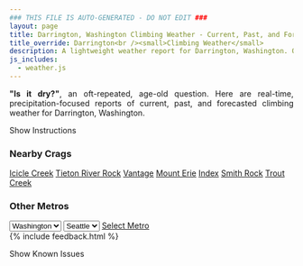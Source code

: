 ```yaml
---
### THIS FILE IS AUTO-GENERATED - DO NOT EDIT ###
layout: page
title: Darrington, Washington Climbing Weather - Current, Past, and Forecasted Report
title_override: Darrington<br /><small>Climbing Weather</small>
description: A lightweight weather report for Darrington, Washington. Optimized for slow internet connections.
js_includes:
  - weather.js
---
```


<section class="measure center lh-copy f5-ns f6 ph2 mv4" style="text-align: justify;">
<strong>"Is it dry?"</strong>, an oft-repeated, age-old question. Here are real-time,
precipitation-focused reports of current, past, and forecasted climbing weather for Darrington, Washington.
</section>

<p id="settings-toggle" class="mw5 b center tc hover-light-red black-70 pointer">Show Instructions</p>
<section id="settings" class="overflow-hidden" style="display:none;">
    <div class="mv2 ph2 center">
        <div class="fn f6 tc pv2">
            <p class="measure lh-copy center"><strong>Show/hide hourly forecasts</strong> by clicking the desired day.</p>
            <hr class="mw5 p0 mv2 o-60 b0 bt b--light-red light-red bg-light-red">
            <p class="measure lh-copy center"><strong>Current and Past conditions</strong> are measured by the nearest weather station. <strong>Forecast conditions</strong> are calculated and polled separately.</p>
            <hr class="mw5 p0 mv2 o-60 b0 bt b--light-red light-red bg-light-red">
            <p class="measure lh-copy center"><strong>Having issues?</strong> Try <a id="clear-cache" class="no-underline relative fancy-link light-red hover-light-red" href="#">clearing the local cache</a>.</p>
            <hr class="mw5 p0 mv2 o-60 b0 bt b--light-red light-red bg-light-red">
            <p class="measure lh-copy center">Weather data sourced from <a class="no-underline fancy-link relative light-red" target="_blank" href="https://www.weather.gov/documentation/services-web-api">weather.gov</a>.</p>
        </div>
    </div>
</section>
<section id="weather" data-crag="darrington-washington" class="mv4-ns mv3 ph2 center"></section>
<section id="nearby" class="tc lh-copy">
  <h3>Nearby Crags</h3>
<a class="nowrap no-underline fancy-link relative light-red mh3" href="/crags/icicle-creek-washington-weather.html">Icicle Creek</a>
<a class="nowrap no-underline fancy-link relative light-red mh3" href="/crags/tieton-river-rock-washington-weather.html">Tieton River Rock</a>
<a class="nowrap no-underline fancy-link relative light-red mh3" href="/crags/vantage-washington-weather.html">Vantage</a>
<a class="nowrap no-underline fancy-link relative light-red mh3" href="/crags/mount-erie-washington-weather.html">Mount Erie</a>
<a class="nowrap no-underline fancy-link relative light-red mh3" href="/crags/index-washington-weather.html">Index</a>
<a class="nowrap no-underline fancy-link relative light-red mh3" href="/crags/smith-rock-oregon-weather.html">Smith Rock</a>
<a class="nowrap no-underline fancy-link relative light-red mh3" href="/crags/trout-creek-oregon-weather.html">Trout Creek</a>
</section>
<section id="nearby" class="tc lh-copy">
  <h3>Other Metros</h3>
  <select class="ma1 bg-near-white pa2" id="stateSel">
    <option value="Texas">Texas</option>
    <option value="Washington" selected>Washington</option>
    <option value="Colorado">Colorado</option>
    <option value="Tennessee">Tennessee</option>
    <option value="Utah">Utah</option>
    <option value="California">California</option>
  </select>
  <select class="ma1 bg-near-white pa2" id="citySel">
    <option value="Seattle" selected>Seattle</option>
  </select>
  <a id="selectMetro" class="f6 link dim ph3 pv2 ma1 dib white bg-light-red" href="/crags/seattle-washington-weather.html">Select Metro</a>
  <script>
    var states = [];
    states["Texas"] = "Austin"
    states["Washington"] = "Seattle"
    states["Colorado"] = "Denver"
    states["Tennessee"] = "Nashville"
    states["Utah"] = "Salt Lake City"
    states["California"] = "San Francisco|Los Angeles"
  </script>
</section>
{% include feedback.html %}
<p id="issues-toggle" class="mw5 b center tc hover-light-red black-70 pointer">Show Known Issues</p>
<section id="issues" class="overflow-hidden tc f6">
</section>

<script>
  var weekly_SEW_151_89 = {"updated":"2021-01-19T03:20:06+00:00","units":"us","forecastGenerator":"BaselineForecastGenerator","generatedAt":"2021-01-19T09:25:45+00:00","updateTime":"2021-01-19T03:20:06+00:00","validTimes":"2021-01-18T21:00:00+00:00/P7DT4H","elevation":{"value":1150.9248,"unitCode":"unit:m"},"periods":[{"number":1,"name":"Overnight","startTime":"2021-01-19T01:00:00-08:00","endTime":"2021-01-19T06:00:00-08:00","isDaytime":false,"temperature":28,"temperatureUnit":"F","temperatureTrend":"rising","windSpeed":"3 to 7 mph","windDirection":"SSW","icon":"https://api.weather.gov/icons/land/night/sct?size=medium","shortForecast":"Partly Cloudy","detailedForecast":"Partly cloudy. Low around 28, with temperatures rising to around 31 overnight. Wind chill values as low as 23. South southwest wind 3 to 7 mph."},{"number":2,"name":"Tuesday","startTime":"2021-01-19T06:00:00-08:00","endTime":"2021-01-19T18:00:00-08:00","isDaytime":true,"temperature":39,"temperatureUnit":"F","temperatureTrend":"falling","windSpeed":"7 to 14 mph","windDirection":"SSW","icon":"https://api.weather.gov/icons/land/day/sct?size=medium","shortForecast":"Mostly Sunny","detailedForecast":"Mostly sunny. High near 39, with temperatures falling to around 35 in the afternoon. Wind chill values as low as 24. South southwest wind 7 to 14 mph."},{"number":3,"name":"Tuesday Night","startTime":"2021-01-19T18:00:00-08:00","endTime":"2021-01-20T06:00:00-08:00","isDaytime":false,"temperature":30,"temperatureUnit":"F","temperatureTrend":"rising","windSpeed":"5 to 14 mph","windDirection":"SW","icon":"https://api.weather.gov/icons/land/night/bkn?size=medium","shortForecast":"Mostly Cloudy","detailedForecast":"Mostly cloudy. Low around 30, with temperatures rising to around 32 overnight. Southwest wind 5 to 14 mph."},{"number":4,"name":"Wednesday","startTime":"2021-01-20T06:00:00-08:00","endTime":"2021-01-20T18:00:00-08:00","isDaytime":true,"temperature":36,"temperatureUnit":"F","temperatureTrend":null,"windSpeed":"1 to 5 mph","windDirection":"SW","icon":"https://api.weather.gov/icons/land/day/bkn?size=medium","shortForecast":"Mostly Cloudy","detailedForecast":"Mostly cloudy, with a high near 36. Wind chill values as low as 25. Southwest wind 1 to 5 mph."},{"number":5,"name":"Wednesday Night","startTime":"2021-01-20T18:00:00-08:00","endTime":"2021-01-21T06:00:00-08:00","isDaytime":false,"temperature":28,"temperatureUnit":"F","temperatureTrend":null,"windSpeed":"1 to 7 mph","windDirection":"S","icon":"https://api.weather.gov/icons/land/night/bkn/snow,20?size=medium","shortForecast":"Mostly Cloudy then Slight Chance Light Snow","detailedForecast":"A slight chance of snow after 4am. Mostly cloudy, with a low around 28. South wind 1 to 7 mph. Chance of precipitation is 20%. New snow accumulation of less than half an inch possible."},{"number":6,"name":"Thursday","startTime":"2021-01-21T06:00:00-08:00","endTime":"2021-01-21T18:00:00-08:00","isDaytime":true,"temperature":33,"temperatureUnit":"F","temperatureTrend":null,"windSpeed":"7 mph","windDirection":"SSW","icon":"https://api.weather.gov/icons/land/day/snow,20?size=medium","shortForecast":"Slight Chance Light Snow","detailedForecast":"A slight chance of snow before 4pm. Partly sunny, with a high near 33. Chance of precipitation is 20%. New snow accumulation of less than one inch possible."},{"number":7,"name":"Thursday Night","startTime":"2021-01-21T18:00:00-08:00","endTime":"2021-01-22T06:00:00-08:00","isDaytime":false,"temperature":23,"temperatureUnit":"F","temperatureTrend":null,"windSpeed":"8 mph","windDirection":"NNE","icon":"https://api.weather.gov/icons/land/night/bkn?size=medium","shortForecast":"Mostly Cloudy","detailedForecast":"Mostly cloudy, with a low around 23."},{"number":8,"name":"Friday","startTime":"2021-01-22T06:00:00-08:00","endTime":"2021-01-22T18:00:00-08:00","isDaytime":true,"temperature":32,"temperatureUnit":"F","temperatureTrend":null,"windSpeed":"8 mph","windDirection":"N","icon":"https://api.weather.gov/icons/land/day/sct?size=medium","shortForecast":"Mostly Sunny","detailedForecast":"Mostly sunny, with a high near 32."},{"number":9,"name":"Friday Night","startTime":"2021-01-22T18:00:00-08:00","endTime":"2021-01-23T06:00:00-08:00","isDaytime":false,"temperature":19,"temperatureUnit":"F","temperatureTrend":null,"windSpeed":"8 mph","windDirection":"NNE","icon":"https://api.weather.gov/icons/land/night/few?size=medium","shortForecast":"Mostly Clear","detailedForecast":"Mostly clear, with a low around 19."},{"number":10,"name":"Saturday","startTime":"2021-01-23T06:00:00-08:00","endTime":"2021-01-23T18:00:00-08:00","isDaytime":true,"temperature":30,"temperatureUnit":"F","temperatureTrend":null,"windSpeed":"8 mph","windDirection":"NNE","icon":"https://api.weather.gov/icons/land/day/few?size=medium","shortForecast":"Sunny","detailedForecast":"Sunny, with a high near 30. New snow accumulation of less than half an inch possible."},{"number":11,"name":"Saturday Night","startTime":"2021-01-23T18:00:00-08:00","endTime":"2021-01-24T06:00:00-08:00","isDaytime":false,"temperature":22,"temperatureUnit":"F","temperatureTrend":null,"windSpeed":"8 mph","windDirection":"E","icon":"https://api.weather.gov/icons/land/night/snow?size=medium","shortForecast":"Chance Light Snow","detailedForecast":"A chance of snow after 10pm. Partly cloudy, with a low around 22. New snow accumulation of 1 to 3 inches possible."},{"number":12,"name":"Sunday","startTime":"2021-01-24T06:00:00-08:00","endTime":"2021-01-24T18:00:00-08:00","isDaytime":true,"temperature":29,"temperatureUnit":"F","temperatureTrend":null,"windSpeed":"9 mph","windDirection":"SE","icon":"https://api.weather.gov/icons/land/day/snow?size=medium","shortForecast":"Chance Snow","detailedForecast":"A chance of snow. Mostly cloudy, with a high near 29. New snow accumulation of 3 to 7 inches possible."},{"number":13,"name":"Sunday Night","startTime":"2021-01-24T18:00:00-08:00","endTime":"2021-01-25T06:00:00-08:00","isDaytime":false,"temperature":24,"temperatureUnit":"F","temperatureTrend":null,"windSpeed":"10 mph","windDirection":"SE","icon":"https://api.weather.gov/icons/land/night/snow?size=medium","shortForecast":"Chance Snow","detailedForecast":"A chance of snow. Mostly cloudy, with a low around 24. New snow accumulation of 4 to 8 inches possible."},{"number":14,"name":"Monday","startTime":"2021-01-25T06:00:00-08:00","endTime":"2021-01-25T18:00:00-08:00","isDaytime":true,"temperature":30,"temperatureUnit":"F","temperatureTrend":null,"windSpeed":"6 to 10 mph","windDirection":"SSE","icon":"https://api.weather.gov/icons/land/day/snow?size=medium","shortForecast":"Chance Snow","detailedForecast":"A chance of snow before 5pm. Mostly cloudy, with a high near 30. New snow accumulation of 2 to 4 inches possible."}]}
  var hourly_SEW_151_89 = {"@context":["https://geojson.org/geojson-ld/geojson-context.jsonld",{"@version":"1.1","wx":"https://api.weather.gov/ontology#","geo":"http://www.opengis.net/ont/geosparql#","unit":"http://codes.wmo.int/common/unit/","@vocab":"https://api.weather.gov/ontology#"}],"type":"Feature","geometry":{"type":"Polygon","coordinates":[[[-121.6487288,48.1784602],[-121.6426225,48.158006500000006],[-121.6119448,48.16207810000001],[-121.6180444,48.18253210000001],[-121.6487288,48.1784602]]]},"properties":{"updated":"2021-01-19T03:20:06+00:00","units":"us","forecastGenerator":"HourlyForecastGenerator","generatedAt":"2021-01-19T09:25:46+00:00","updateTime":"2021-01-19T03:20:06+00:00","validTimes":"2021-01-18T21:00:00+00:00/P7DT4H","elevation":{"value":1150.9248,"unitCode":"unit:m"},"periods":[{"number":1,"name":"","startTime":"2021-01-19T01:00:00-08:00","endTime":"2021-01-19T02:00:00-08:00","isDaytime":false,"temperature":30,"temperatureUnit":"F","temperatureTrend":null,"windSpeed":"3 mph","windDirection":"SSW","icon":"https://api.weather.gov/icons/land/night/few?size=small","shortForecast":"Mostly Clear","detailedForecast":""},{"number":2,"name":"","startTime":"2021-01-19T02:00:00-08:00","endTime":"2021-01-19T03:00:00-08:00","isDaytime":false,"temperature":30,"temperatureUnit":"F","temperatureTrend":null,"windSpeed":"6 mph","windDirection":"SSW","icon":"https://api.weather.gov/icons/land/night/sct?size=small","shortForecast":"Partly Cloudy","detailedForecast":""},{"number":3,"name":"","startTime":"2021-01-19T03:00:00-08:00","endTime":"2021-01-19T04:00:00-08:00","isDaytime":false,"temperature":30,"temperatureUnit":"F","temperatureTrend":null,"windSpeed":"6 mph","windDirection":"SSW","icon":"https://api.weather.gov/icons/land/night/sct?size=small","shortForecast":"Partly Cloudy","detailedForecast":""},{"number":4,"name":"","startTime":"2021-01-19T04:00:00-08:00","endTime":"2021-01-19T05:00:00-08:00","isDaytime":false,"temperature":30,"temperatureUnit":"F","temperatureTrend":null,"windSpeed":"7 mph","windDirection":"SSW","icon":"https://api.weather.gov/icons/land/night/sct?size=small","shortForecast":"Partly Cloudy","detailedForecast":""},{"number":5,"name":"","startTime":"2021-01-19T05:00:00-08:00","endTime":"2021-01-19T06:00:00-08:00","isDaytime":false,"temperature":31,"temperatureUnit":"F","temperatureTrend":null,"windSpeed":"7 mph","windDirection":"S","icon":"https://api.weather.gov/icons/land/night/sct?size=small","shortForecast":"Partly Cloudy","detailedForecast":""},{"number":6,"name":"","startTime":"2021-01-19T06:00:00-08:00","endTime":"2021-01-19T07:00:00-08:00","isDaytime":true,"temperature":30,"temperatureUnit":"F","temperatureTrend":null,"windSpeed":"7 mph","windDirection":"SSW","icon":"https://api.weather.gov/icons/land/day/sct?size=small","shortForecast":"Mostly Sunny","detailedForecast":""},{"number":7,"name":"","startTime":"2021-01-19T07:00:00-08:00","endTime":"2021-01-19T08:00:00-08:00","isDaytime":true,"temperature":30,"temperatureUnit":"F","temperatureTrend":null,"windSpeed":"8 mph","windDirection":"SSW","icon":"https://api.weather.gov/icons/land/day/sct?size=small","shortForecast":"Mostly Sunny","detailedForecast":""},{"number":8,"name":"","startTime":"2021-01-19T08:00:00-08:00","endTime":"2021-01-19T09:00:00-08:00","isDaytime":true,"temperature":31,"temperatureUnit":"F","temperatureTrend":null,"windSpeed":"8 mph","windDirection":"SSW","icon":"https://api.weather.gov/icons/land/day/sct?size=small","shortForecast":"Mostly Sunny","detailedForecast":""},{"number":9,"name":"","startTime":"2021-01-19T09:00:00-08:00","endTime":"2021-01-19T10:00:00-08:00","isDaytime":true,"temperature":32,"temperatureUnit":"F","temperatureTrend":null,"windSpeed":"9 mph","windDirection":"SSW","icon":"https://api.weather.gov/icons/land/day/bkn?size=small","shortForecast":"Partly Sunny","detailedForecast":""},{"number":10,"name":"","startTime":"2021-01-19T10:00:00-08:00","endTime":"2021-01-19T11:00:00-08:00","isDaytime":true,"temperature":34,"temperatureUnit":"F","temperatureTrend":null,"windSpeed":"12 mph","windDirection":"SSW","icon":"https://api.weather.gov/icons/land/day/few?size=small","shortForecast":"Sunny","detailedForecast":""},{"number":11,"name":"","startTime":"2021-01-19T11:00:00-08:00","endTime":"2021-01-19T12:00:00-08:00","isDaytime":true,"temperature":36,"temperatureUnit":"F","temperatureTrend":null,"windSpeed":"12 mph","windDirection":"SSW","icon":"https://api.weather.gov/icons/land/day/sct?size=small","shortForecast":"Mostly Sunny","detailedForecast":""},{"number":12,"name":"","startTime":"2021-01-19T12:00:00-08:00","endTime":"2021-01-19T13:00:00-08:00","isDaytime":true,"temperature":37,"temperatureUnit":"F","temperatureTrend":null,"windSpeed":"12 mph","windDirection":"SSW","icon":"https://api.weather.gov/icons/land/day/sct?size=small","shortForecast":"Mostly Sunny","detailedForecast":""},{"number":13,"name":"","startTime":"2021-01-19T13:00:00-08:00","endTime":"2021-01-19T14:00:00-08:00","isDaytime":true,"temperature":38,"temperatureUnit":"F","temperatureTrend":null,"windSpeed":"13 mph","windDirection":"SW","icon":"https://api.weather.gov/icons/land/day/sct?size=small","shortForecast":"Mostly Sunny","detailedForecast":""},{"number":14,"name":"","startTime":"2021-01-19T14:00:00-08:00","endTime":"2021-01-19T15:00:00-08:00","isDaytime":true,"temperature":38,"temperatureUnit":"F","temperatureTrend":null,"windSpeed":"13 mph","windDirection":"SW","icon":"https://api.weather.gov/icons/land/day/few?size=small","shortForecast":"Sunny","detailedForecast":""},{"number":15,"name":"","startTime":"2021-01-19T15:00:00-08:00","endTime":"2021-01-19T16:00:00-08:00","isDaytime":true,"temperature":38,"temperatureUnit":"F","temperatureTrend":null,"windSpeed":"14 mph","windDirection":"SW","icon":"https://api.weather.gov/icons/land/day/few?size=small","shortForecast":"Sunny","detailedForecast":""},{"number":16,"name":"","startTime":"2021-01-19T16:00:00-08:00","endTime":"2021-01-19T17:00:00-08:00","isDaytime":true,"temperature":36,"temperatureUnit":"F","temperatureTrend":null,"windSpeed":"14 mph","windDirection":"SSW","icon":"https://api.weather.gov/icons/land/day/sct?size=small","shortForecast":"Mostly Sunny","detailedForecast":""},{"number":17,"name":"","startTime":"2021-01-19T17:00:00-08:00","endTime":"2021-01-19T18:00:00-08:00","isDaytime":true,"temperature":35,"temperatureUnit":"F","temperatureTrend":null,"windSpeed":"14 mph","windDirection":"SSW","icon":"https://api.weather.gov/icons/land/day/sct?size=small","shortForecast":"Mostly Sunny","detailedForecast":""},{"number":18,"name":"","startTime":"2021-01-19T18:00:00-08:00","endTime":"2021-01-19T19:00:00-08:00","isDaytime":false,"temperature":34,"temperatureUnit":"F","temperatureTrend":null,"windSpeed":"14 mph","windDirection":"SSW","icon":"https://api.weather.gov/icons/land/night/sct?size=small","shortForecast":"Partly Cloudy","detailedForecast":""},{"number":19,"name":"","startTime":"2021-01-19T19:00:00-08:00","endTime":"2021-01-19T20:00:00-08:00","isDaytime":false,"temperature":33,"temperatureUnit":"F","temperatureTrend":null,"windSpeed":"10 mph","windDirection":"SW","icon":"https://api.weather.gov/icons/land/night/bkn?size=small","shortForecast":"Mostly Cloudy","detailedForecast":""},{"number":20,"name":"","startTime":"2021-01-19T20:00:00-08:00","endTime":"2021-01-19T21:00:00-08:00","isDaytime":false,"temperature":33,"temperatureUnit":"F","temperatureTrend":null,"windSpeed":"10 mph","windDirection":"SW","icon":"https://api.weather.gov/icons/land/night/bkn?size=small","shortForecast":"Mostly Cloudy","detailedForecast":""},{"number":21,"name":"","startTime":"2021-01-19T21:00:00-08:00","endTime":"2021-01-19T22:00:00-08:00","isDaytime":false,"temperature":33,"temperatureUnit":"F","temperatureTrend":null,"windSpeed":"10 mph","windDirection":"SW","icon":"https://api.weather.gov/icons/land/night/bkn?size=small","shortForecast":"Mostly Cloudy","detailedForecast":""},{"number":22,"name":"","startTime":"2021-01-19T22:00:00-08:00","endTime":"2021-01-19T23:00:00-08:00","isDaytime":false,"temperature":33,"temperatureUnit":"F","temperatureTrend":null,"windSpeed":"9 mph","windDirection":"SSW","icon":"https://api.weather.gov/icons/land/night/bkn?size=small","shortForecast":"Mostly Cloudy","detailedForecast":""},{"number":23,"name":"","startTime":"2021-01-19T23:00:00-08:00","endTime":"2021-01-20T00:00:00-08:00","isDaytime":false,"temperature":33,"temperatureUnit":"F","temperatureTrend":null,"windSpeed":"9 mph","windDirection":"SSW","icon":"https://api.weather.gov/icons/land/night/bkn?size=small","shortForecast":"Mostly Cloudy","detailedForecast":""},{"number":24,"name":"","startTime":"2021-01-20T00:00:00-08:00","endTime":"2021-01-20T01:00:00-08:00","isDaytime":false,"temperature":33,"temperatureUnit":"F","temperatureTrend":null,"windSpeed":"9 mph","windDirection":"SSW","icon":"https://api.weather.gov/icons/land/night/bkn?size=small","shortForecast":"Mostly Cloudy","detailedForecast":""},{"number":25,"name":"","startTime":"2021-01-20T01:00:00-08:00","endTime":"2021-01-20T02:00:00-08:00","isDaytime":false,"temperature":33,"temperatureUnit":"F","temperatureTrend":null,"windSpeed":"7 mph","windDirection":"SSW","icon":"https://api.weather.gov/icons/land/night/bkn?size=small","shortForecast":"Mostly Cloudy","detailedForecast":""},{"number":26,"name":"","startTime":"2021-01-20T02:00:00-08:00","endTime":"2021-01-20T03:00:00-08:00","isDaytime":false,"temperature":33,"temperatureUnit":"F","temperatureTrend":null,"windSpeed":"7 mph","windDirection":"SSW","icon":"https://api.weather.gov/icons/land/night/bkn?size=small","shortForecast":"Mostly Cloudy","detailedForecast":""},{"number":27,"name":"","startTime":"2021-01-20T03:00:00-08:00","endTime":"2021-01-20T04:00:00-08:00","isDaytime":false,"temperature":32,"temperatureUnit":"F","temperatureTrend":null,"windSpeed":"7 mph","windDirection":"SSW","icon":"https://api.weather.gov/icons/land/night/bkn?size=small","shortForecast":"Mostly Cloudy","detailedForecast":""},{"number":28,"name":"","startTime":"2021-01-20T04:00:00-08:00","endTime":"2021-01-20T05:00:00-08:00","isDaytime":false,"temperature":32,"temperatureUnit":"F","temperatureTrend":null,"windSpeed":"5 mph","windDirection":"SW","icon":"https://api.weather.gov/icons/land/night/bkn?size=small","shortForecast":"Mostly Cloudy","detailedForecast":""},{"number":29,"name":"","startTime":"2021-01-20T05:00:00-08:00","endTime":"2021-01-20T06:00:00-08:00","isDaytime":false,"temperature":32,"temperatureUnit":"F","temperatureTrend":null,"windSpeed":"5 mph","windDirection":"SW","icon":"https://api.weather.gov/icons/land/night/bkn?size=small","shortForecast":"Mostly Cloudy","detailedForecast":""},{"number":30,"name":"","startTime":"2021-01-20T06:00:00-08:00","endTime":"2021-01-20T07:00:00-08:00","isDaytime":true,"temperature":31,"temperatureUnit":"F","temperatureTrend":null,"windSpeed":"5 mph","windDirection":"SW","icon":"https://api.weather.gov/icons/land/day/bkn?size=small","shortForecast":"Mostly Cloudy","detailedForecast":""},{"number":31,"name":"","startTime":"2021-01-20T07:00:00-08:00","endTime":"2021-01-20T08:00:00-08:00","isDaytime":true,"temperature":31,"temperatureUnit":"F","temperatureTrend":null,"windSpeed":"3 mph","windDirection":"SW","icon":"https://api.weather.gov/icons/land/day/bkn?size=small","shortForecast":"Mostly Cloudy","detailedForecast":""},{"number":32,"name":"","startTime":"2021-01-20T08:00:00-08:00","endTime":"2021-01-20T09:00:00-08:00","isDaytime":true,"temperature":31,"temperatureUnit":"F","temperatureTrend":null,"windSpeed":"3 mph","windDirection":"SW","icon":"https://api.weather.gov/icons/land/day/bkn?size=small","shortForecast":"Mostly Cloudy","detailedForecast":""},{"number":33,"name":"","startTime":"2021-01-20T09:00:00-08:00","endTime":"2021-01-20T10:00:00-08:00","isDaytime":true,"temperature":32,"temperatureUnit":"F","temperatureTrend":null,"windSpeed":"3 mph","windDirection":"SW","icon":"https://api.weather.gov/icons/land/day/bkn?size=small","shortForecast":"Mostly Cloudy","detailedForecast":""},{"number":34,"name":"","startTime":"2021-01-20T10:00:00-08:00","endTime":"2021-01-20T11:00:00-08:00","isDaytime":true,"temperature":33,"temperatureUnit":"F","temperatureTrend":null,"windSpeed":"2 mph","windDirection":"SSW","icon":"https://api.weather.gov/icons/land/day/bkn?size=small","shortForecast":"Partly Sunny","detailedForecast":""},{"number":35,"name":"","startTime":"2021-01-20T11:00:00-08:00","endTime":"2021-01-20T12:00:00-08:00","isDaytime":true,"temperature":34,"temperatureUnit":"F","temperatureTrend":null,"windSpeed":"2 mph","windDirection":"SSW","icon":"https://api.weather.gov/icons/land/day/bkn?size=small","shortForecast":"Partly Sunny","detailedForecast":""},{"number":36,"name":"","startTime":"2021-01-20T12:00:00-08:00","endTime":"2021-01-20T13:00:00-08:00","isDaytime":true,"temperature":35,"temperatureUnit":"F","temperatureTrend":null,"windSpeed":"2 mph","windDirection":"SSW","icon":"https://api.weather.gov/icons/land/day/bkn?size=small","shortForecast":"Partly Sunny","detailedForecast":""},{"number":37,"name":"","startTime":"2021-01-20T13:00:00-08:00","endTime":"2021-01-20T14:00:00-08:00","isDaytime":true,"temperature":35,"temperatureUnit":"F","temperatureTrend":null,"windSpeed":"2 mph","windDirection":"SSW","icon":"https://api.weather.gov/icons/land/day/bkn?size=small","shortForecast":"Mostly Cloudy","detailedForecast":""},{"number":38,"name":"","startTime":"2021-01-20T14:00:00-08:00","endTime":"2021-01-20T15:00:00-08:00","isDaytime":true,"temperature":35,"temperatureUnit":"F","temperatureTrend":null,"windSpeed":"2 mph","windDirection":"SSW","icon":"https://api.weather.gov/icons/land/day/bkn?size=small","shortForecast":"Mostly Cloudy","detailedForecast":""},{"number":39,"name":"","startTime":"2021-01-20T15:00:00-08:00","endTime":"2021-01-20T16:00:00-08:00","isDaytime":true,"temperature":35,"temperatureUnit":"F","temperatureTrend":null,"windSpeed":"2 mph","windDirection":"SSW","icon":"https://api.weather.gov/icons/land/day/bkn?size=small","shortForecast":"Mostly Cloudy","detailedForecast":""},{"number":40,"name":"","startTime":"2021-01-20T16:00:00-08:00","endTime":"2021-01-20T17:00:00-08:00","isDaytime":true,"temperature":34,"temperatureUnit":"F","temperatureTrend":null,"windSpeed":"1 mph","windDirection":"WSW","icon":"https://api.weather.gov/icons/land/day/bkn?size=small","shortForecast":"Partly Sunny","detailedForecast":""},{"number":41,"name":"","startTime":"2021-01-20T17:00:00-08:00","endTime":"2021-01-20T18:00:00-08:00","isDaytime":true,"temperature":33,"temperatureUnit":"F","temperatureTrend":null,"windSpeed":"1 mph","windDirection":"WSW","icon":"https://api.weather.gov/icons/land/day/bkn?size=small","shortForecast":"Partly Sunny","detailedForecast":""},{"number":42,"name":"","startTime":"2021-01-20T18:00:00-08:00","endTime":"2021-01-20T19:00:00-08:00","isDaytime":false,"temperature":33,"temperatureUnit":"F","temperatureTrend":null,"windSpeed":"1 mph","windDirection":"WSW","icon":"https://api.weather.gov/icons/land/night/bkn?size=small","shortForecast":"Mostly Cloudy","detailedForecast":""},{"number":43,"name":"","startTime":"2021-01-20T19:00:00-08:00","endTime":"2021-01-20T20:00:00-08:00","isDaytime":false,"temperature":32,"temperatureUnit":"F","temperatureTrend":null,"windSpeed":"1 mph","windDirection":"E","icon":"https://api.weather.gov/icons/land/night/bkn?size=small","shortForecast":"Mostly Cloudy","detailedForecast":""},{"number":44,"name":"","startTime":"2021-01-20T20:00:00-08:00","endTime":"2021-01-20T21:00:00-08:00","isDaytime":false,"temperature":32,"temperatureUnit":"F","temperatureTrend":null,"windSpeed":"1 mph","windDirection":"E","icon":"https://api.weather.gov/icons/land/night/bkn?size=small","shortForecast":"Mostly Cloudy","detailedForecast":""},{"number":45,"name":"","startTime":"2021-01-20T21:00:00-08:00","endTime":"2021-01-20T22:00:00-08:00","isDaytime":false,"temperature":31,"temperatureUnit":"F","temperatureTrend":null,"windSpeed":"1 mph","windDirection":"E","icon":"https://api.weather.gov/icons/land/night/bkn?size=small","shortForecast":"Mostly Cloudy","detailedForecast":""},{"number":46,"name":"","startTime":"2021-01-20T22:00:00-08:00","endTime":"2021-01-20T23:00:00-08:00","isDaytime":false,"temperature":31,"temperatureUnit":"F","temperatureTrend":null,"windSpeed":"2 mph","windDirection":"S","icon":"https://api.weather.gov/icons/land/night/bkn?size=small","shortForecast":"Mostly Cloudy","detailedForecast":""},{"number":47,"name":"","startTime":"2021-01-20T23:00:00-08:00","endTime":"2021-01-21T00:00:00-08:00","isDaytime":false,"temperature":31,"temperatureUnit":"F","temperatureTrend":null,"windSpeed":"2 mph","windDirection":"S","icon":"https://api.weather.gov/icons/land/night/bkn?size=small","shortForecast":"Mostly Cloudy","detailedForecast":""},{"number":48,"name":"","startTime":"2021-01-21T00:00:00-08:00","endTime":"2021-01-21T01:00:00-08:00","isDaytime":false,"temperature":30,"temperatureUnit":"F","temperatureTrend":null,"windSpeed":"2 mph","windDirection":"S","icon":"https://api.weather.gov/icons/land/night/bkn?size=small","shortForecast":"Mostly Cloudy","detailedForecast":""},{"number":49,"name":"","startTime":"2021-01-21T01:00:00-08:00","endTime":"2021-01-21T02:00:00-08:00","isDaytime":false,"temperature":30,"temperatureUnit":"F","temperatureTrend":null,"windSpeed":"5 mph","windDirection":"S","icon":"https://api.weather.gov/icons/land/night/bkn?size=small","shortForecast":"Mostly Cloudy","detailedForecast":""},{"number":50,"name":"","startTime":"2021-01-21T02:00:00-08:00","endTime":"2021-01-21T03:00:00-08:00","isDaytime":false,"temperature":30,"temperatureUnit":"F","temperatureTrend":null,"windSpeed":"5 mph","windDirection":"S","icon":"https://api.weather.gov/icons/land/night/bkn?size=small","shortForecast":"Mostly Cloudy","detailedForecast":""},{"number":51,"name":"","startTime":"2021-01-21T03:00:00-08:00","endTime":"2021-01-21T04:00:00-08:00","isDaytime":false,"temperature":29,"temperatureUnit":"F","temperatureTrend":null,"windSpeed":"5 mph","windDirection":"S","icon":"https://api.weather.gov/icons/land/night/bkn?size=small","shortForecast":"Mostly Cloudy","detailedForecast":""},{"number":52,"name":"","startTime":"2021-01-21T04:00:00-08:00","endTime":"2021-01-21T05:00:00-08:00","isDaytime":false,"temperature":29,"temperatureUnit":"F","temperatureTrend":null,"windSpeed":"7 mph","windDirection":"SSE","icon":"https://api.weather.gov/icons/land/night/snow?size=small","shortForecast":"Slight Chance Light Snow","detailedForecast":""},{"number":53,"name":"","startTime":"2021-01-21T05:00:00-08:00","endTime":"2021-01-21T06:00:00-08:00","isDaytime":false,"temperature":29,"temperatureUnit":"F","temperatureTrend":null,"windSpeed":"7 mph","windDirection":"SSE","icon":"https://api.weather.gov/icons/land/night/snow?size=small","shortForecast":"Slight Chance Light Snow","detailedForecast":""},{"number":54,"name":"","startTime":"2021-01-21T06:00:00-08:00","endTime":"2021-01-21T07:00:00-08:00","isDaytime":true,"temperature":28,"temperatureUnit":"F","temperatureTrend":null,"windSpeed":"7 mph","windDirection":"SSE","icon":"https://api.weather.gov/icons/land/day/snow?size=small","shortForecast":"Slight Chance Light Snow","detailedForecast":""},{"number":55,"name":"","startTime":"2021-01-21T07:00:00-08:00","endTime":"2021-01-21T08:00:00-08:00","isDaytime":true,"temperature":28,"temperatureUnit":"F","temperatureTrend":null,"windSpeed":"6 mph","windDirection":"SSE","icon":"https://api.weather.gov/icons/land/day/snow?size=small","shortForecast":"Slight Chance Light Snow","detailedForecast":""},{"number":56,"name":"","startTime":"2021-01-21T08:00:00-08:00","endTime":"2021-01-21T09:00:00-08:00","isDaytime":true,"temperature":28,"temperatureUnit":"F","temperatureTrend":null,"windSpeed":"6 mph","windDirection":"SSE","icon":"https://api.weather.gov/icons/land/day/snow?size=small","shortForecast":"Slight Chance Light Snow","detailedForecast":""},{"number":57,"name":"","startTime":"2021-01-21T09:00:00-08:00","endTime":"2021-01-21T10:00:00-08:00","isDaytime":true,"temperature":29,"temperatureUnit":"F","temperatureTrend":null,"windSpeed":"6 mph","windDirection":"SSE","icon":"https://api.weather.gov/icons/land/day/snow?size=small","shortForecast":"Slight Chance Light Snow","detailedForecast":""},{"number":58,"name":"","startTime":"2021-01-21T10:00:00-08:00","endTime":"2021-01-21T11:00:00-08:00","isDaytime":true,"temperature":30,"temperatureUnit":"F","temperatureTrend":null,"windSpeed":"6 mph","windDirection":"SSW","icon":"https://api.weather.gov/icons/land/day/snow?size=small","shortForecast":"Slight Chance Light Snow","detailedForecast":""},{"number":59,"name":"","startTime":"2021-01-21T11:00:00-08:00","endTime":"2021-01-21T12:00:00-08:00","isDaytime":true,"temperature":31,"temperatureUnit":"F","temperatureTrend":null,"windSpeed":"6 mph","windDirection":"SSW","icon":"https://api.weather.gov/icons/land/day/snow?size=small","shortForecast":"Slight Chance Light Snow","detailedForecast":""},{"number":60,"name":"","startTime":"2021-01-21T12:00:00-08:00","endTime":"2021-01-21T13:00:00-08:00","isDaytime":true,"temperature":32,"temperatureUnit":"F","temperatureTrend":null,"windSpeed":"6 mph","windDirection":"SSW","icon":"https://api.weather.gov/icons/land/day/snow?size=small","shortForecast":"Slight Chance Light Snow","detailedForecast":""},{"number":61,"name":"","startTime":"2021-01-21T13:00:00-08:00","endTime":"2021-01-21T14:00:00-08:00","isDaytime":true,"temperature":33,"temperatureUnit":"F","temperatureTrend":null,"windSpeed":"6 mph","windDirection":"W","icon":"https://api.weather.gov/icons/land/day/snow?size=small","shortForecast":"Slight Chance Light Snow","detailedForecast":""},{"number":62,"name":"","startTime":"2021-01-21T14:00:00-08:00","endTime":"2021-01-21T15:00:00-08:00","isDaytime":true,"temperature":33,"temperatureUnit":"F","temperatureTrend":null,"windSpeed":"6 mph","windDirection":"W","icon":"https://api.weather.gov/icons/land/day/snow?size=small","shortForecast":"Slight Chance Light Snow","detailedForecast":""},{"number":63,"name":"","startTime":"2021-01-21T15:00:00-08:00","endTime":"2021-01-21T16:00:00-08:00","isDaytime":true,"temperature":33,"temperatureUnit":"F","temperatureTrend":null,"windSpeed":"6 mph","windDirection":"W","icon":"https://api.weather.gov/icons/land/day/snow?size=small","shortForecast":"Slight Chance Light Snow","detailedForecast":""},{"number":64,"name":"","startTime":"2021-01-21T16:00:00-08:00","endTime":"2021-01-21T17:00:00-08:00","isDaytime":true,"temperature":32,"temperatureUnit":"F","temperatureTrend":null,"windSpeed":"6 mph","windDirection":"WNW","icon":"https://api.weather.gov/icons/land/day/bkn?size=small","shortForecast":"Partly Sunny","detailedForecast":""},{"number":65,"name":"","startTime":"2021-01-21T17:00:00-08:00","endTime":"2021-01-21T18:00:00-08:00","isDaytime":true,"temperature":31,"temperatureUnit":"F","temperatureTrend":null,"windSpeed":"6 mph","windDirection":"WNW","icon":"https://api.weather.gov/icons/land/day/bkn?size=small","shortForecast":"Partly Sunny","detailedForecast":""},{"number":66,"name":"","startTime":"2021-01-21T18:00:00-08:00","endTime":"2021-01-21T19:00:00-08:00","isDaytime":false,"temperature":30,"temperatureUnit":"F","temperatureTrend":null,"windSpeed":"6 mph","windDirection":"WNW","icon":"https://api.weather.gov/icons/land/night/bkn?size=small","shortForecast":"Mostly Cloudy","detailedForecast":""},{"number":67,"name":"","startTime":"2021-01-21T19:00:00-08:00","endTime":"2021-01-21T20:00:00-08:00","isDaytime":false,"temperature":29,"temperatureUnit":"F","temperatureTrend":null,"windSpeed":"6 mph","windDirection":"N","icon":"https://api.weather.gov/icons/land/night/bkn?size=small","shortForecast":"Mostly Cloudy","detailedForecast":""},{"number":68,"name":"","startTime":"2021-01-21T20:00:00-08:00","endTime":"2021-01-21T21:00:00-08:00","isDaytime":false,"temperature":29,"temperatureUnit":"F","temperatureTrend":null,"windSpeed":"6 mph","windDirection":"N","icon":"https://api.weather.gov/icons/land/night/bkn?size=small","shortForecast":"Mostly Cloudy","detailedForecast":""},{"number":69,"name":"","startTime":"2021-01-21T21:00:00-08:00","endTime":"2021-01-21T22:00:00-08:00","isDaytime":false,"temperature":28,"temperatureUnit":"F","temperatureTrend":null,"windSpeed":"6 mph","windDirection":"N","icon":"https://api.weather.gov/icons/land/night/bkn?size=small","shortForecast":"Mostly Cloudy","detailedForecast":""},{"number":70,"name":"","startTime":"2021-01-21T22:00:00-08:00","endTime":"2021-01-21T23:00:00-08:00","isDaytime":false,"temperature":28,"temperatureUnit":"F","temperatureTrend":null,"windSpeed":"6 mph","windDirection":"NE","icon":"https://api.weather.gov/icons/land/night/bkn?size=small","shortForecast":"Mostly Cloudy","detailedForecast":""},{"number":71,"name":"","startTime":"2021-01-21T23:00:00-08:00","endTime":"2021-01-22T00:00:00-08:00","isDaytime":false,"temperature":28,"temperatureUnit":"F","temperatureTrend":null,"windSpeed":"6 mph","windDirection":"NE","icon":"https://api.weather.gov/icons/land/night/bkn?size=small","shortForecast":"Mostly Cloudy","detailedForecast":""},{"number":72,"name":"","startTime":"2021-01-22T00:00:00-08:00","endTime":"2021-01-22T01:00:00-08:00","isDaytime":false,"temperature":27,"temperatureUnit":"F","temperatureTrend":null,"windSpeed":"6 mph","windDirection":"NE","icon":"https://api.weather.gov/icons/land/night/bkn?size=small","shortForecast":"Mostly Cloudy","detailedForecast":""},{"number":73,"name":"","startTime":"2021-01-22T01:00:00-08:00","endTime":"2021-01-22T02:00:00-08:00","isDaytime":false,"temperature":27,"temperatureUnit":"F","temperatureTrend":null,"windSpeed":"7 mph","windDirection":"NE","icon":"https://api.weather.gov/icons/land/night/bkn?size=small","shortForecast":"Mostly Cloudy","detailedForecast":""},{"number":74,"name":"","startTime":"2021-01-22T02:00:00-08:00","endTime":"2021-01-22T03:00:00-08:00","isDaytime":false,"temperature":26,"temperatureUnit":"F","temperatureTrend":null,"windSpeed":"7 mph","windDirection":"NE","icon":"https://api.weather.gov/icons/land/night/bkn?size=small","shortForecast":"Mostly Cloudy","detailedForecast":""},{"number":75,"name":"","startTime":"2021-01-22T03:00:00-08:00","endTime":"2021-01-22T04:00:00-08:00","isDaytime":false,"temperature":26,"temperatureUnit":"F","temperatureTrend":null,"windSpeed":"7 mph","windDirection":"NE","icon":"https://api.weather.gov/icons/land/night/bkn?size=small","shortForecast":"Mostly Cloudy","detailedForecast":""},{"number":76,"name":"","startTime":"2021-01-22T04:00:00-08:00","endTime":"2021-01-22T05:00:00-08:00","isDaytime":false,"temperature":25,"temperatureUnit":"F","temperatureTrend":null,"windSpeed":"8 mph","windDirection":"ENE","icon":"https://api.weather.gov/icons/land/night/sct?size=small","shortForecast":"Partly Cloudy","detailedForecast":""},{"number":77,"name":"","startTime":"2021-01-22T05:00:00-08:00","endTime":"2021-01-22T06:00:00-08:00","isDaytime":false,"temperature":24,"temperatureUnit":"F","temperatureTrend":null,"windSpeed":"8 mph","windDirection":"ENE","icon":"https://api.weather.gov/icons/land/night/sct?size=small","shortForecast":"Partly Cloudy","detailedForecast":""},{"number":78,"name":"","startTime":"2021-01-22T06:00:00-08:00","endTime":"2021-01-22T07:00:00-08:00","isDaytime":true,"temperature":24,"temperatureUnit":"F","temperatureTrend":null,"windSpeed":"8 mph","windDirection":"ENE","icon":"https://api.weather.gov/icons/land/day/sct?size=small","shortForecast":"Mostly Sunny","detailedForecast":""},{"number":79,"name":"","startTime":"2021-01-22T07:00:00-08:00","endTime":"2021-01-22T08:00:00-08:00","isDaytime":true,"temperature":24,"temperatureUnit":"F","temperatureTrend":null,"windSpeed":"7 mph","windDirection":"ENE","icon":"https://api.weather.gov/icons/land/day/sct?size=small","shortForecast":"Mostly Sunny","detailedForecast":""},{"number":80,"name":"","startTime":"2021-01-22T08:00:00-08:00","endTime":"2021-01-22T09:00:00-08:00","isDaytime":true,"temperature":25,"temperatureUnit":"F","temperatureTrend":null,"windSpeed":"7 mph","windDirection":"ENE","icon":"https://api.weather.gov/icons/land/day/sct?size=small","shortForecast":"Mostly Sunny","detailedForecast":""},{"number":81,"name":"","startTime":"2021-01-22T09:00:00-08:00","endTime":"2021-01-22T10:00:00-08:00","isDaytime":true,"temperature":26,"temperatureUnit":"F","temperatureTrend":null,"windSpeed":"7 mph","windDirection":"ENE","icon":"https://api.weather.gov/icons/land/day/sct?size=small","shortForecast":"Mostly Sunny","detailedForecast":""},{"number":82,"name":"","startTime":"2021-01-22T10:00:00-08:00","endTime":"2021-01-22T11:00:00-08:00","isDaytime":true,"temperature":27,"temperatureUnit":"F","temperatureTrend":null,"windSpeed":"6 mph","windDirection":"NE","icon":"https://api.weather.gov/icons/land/day/few?size=small","shortForecast":"Sunny","detailedForecast":""},{"number":83,"name":"","startTime":"2021-01-22T11:00:00-08:00","endTime":"2021-01-22T12:00:00-08:00","isDaytime":true,"temperature":29,"temperatureUnit":"F","temperatureTrend":null,"windSpeed":"6 mph","windDirection":"NE","icon":"https://api.weather.gov/icons/land/day/few?size=small","shortForecast":"Sunny","detailedForecast":""},{"number":84,"name":"","startTime":"2021-01-22T12:00:00-08:00","endTime":"2021-01-22T13:00:00-08:00","isDaytime":true,"temperature":30,"temperatureUnit":"F","temperatureTrend":null,"windSpeed":"6 mph","windDirection":"NE","icon":"https://api.weather.gov/icons/land/day/few?size=small","shortForecast":"Sunny","detailedForecast":""},{"number":85,"name":"","startTime":"2021-01-22T13:00:00-08:00","endTime":"2021-01-22T14:00:00-08:00","isDaytime":true,"temperature":31,"temperatureUnit":"F","temperatureTrend":null,"windSpeed":"6 mph","windDirection":"NNW","icon":"https://api.weather.gov/icons/land/day/few?size=small","shortForecast":"Sunny","detailedForecast":""},{"number":86,"name":"","startTime":"2021-01-22T14:00:00-08:00","endTime":"2021-01-22T15:00:00-08:00","isDaytime":true,"temperature":31,"temperatureUnit":"F","temperatureTrend":null,"windSpeed":"6 mph","windDirection":"NNW","icon":"https://api.weather.gov/icons/land/day/few?size=small","shortForecast":"Sunny","detailedForecast":""},{"number":87,"name":"","startTime":"2021-01-22T15:00:00-08:00","endTime":"2021-01-22T16:00:00-08:00","isDaytime":true,"temperature":31,"temperatureUnit":"F","temperatureTrend":null,"windSpeed":"6 mph","windDirection":"NNW","icon":"https://api.weather.gov/icons/land/day/few?size=small","shortForecast":"Sunny","detailedForecast":""},{"number":88,"name":"","startTime":"2021-01-22T16:00:00-08:00","endTime":"2021-01-22T17:00:00-08:00","isDaytime":true,"temperature":30,"temperatureUnit":"F","temperatureTrend":null,"windSpeed":"6 mph","windDirection":"NW","icon":"https://api.weather.gov/icons/land/day/few?size=small","shortForecast":"Sunny","detailedForecast":""},{"number":89,"name":"","startTime":"2021-01-22T17:00:00-08:00","endTime":"2021-01-22T18:00:00-08:00","isDaytime":true,"temperature":29,"temperatureUnit":"F","temperatureTrend":null,"windSpeed":"6 mph","windDirection":"NW","icon":"https://api.weather.gov/icons/land/day/few?size=small","shortForecast":"Sunny","detailedForecast":""},{"number":90,"name":"","startTime":"2021-01-22T18:00:00-08:00","endTime":"2021-01-22T19:00:00-08:00","isDaytime":false,"temperature":27,"temperatureUnit":"F","temperatureTrend":null,"windSpeed":"6 mph","windDirection":"NW","icon":"https://api.weather.gov/icons/land/night/few?size=small","shortForecast":"Mostly Clear","detailedForecast":""},{"number":91,"name":"","startTime":"2021-01-22T19:00:00-08:00","endTime":"2021-01-22T20:00:00-08:00","isDaytime":false,"temperature":26,"temperatureUnit":"F","temperatureTrend":null,"windSpeed":"6 mph","windDirection":"NNE","icon":"https://api.weather.gov/icons/land/night/few?size=small","shortForecast":"Mostly Clear","detailedForecast":""},{"number":92,"name":"","startTime":"2021-01-22T20:00:00-08:00","endTime":"2021-01-22T21:00:00-08:00","isDaytime":false,"temperature":25,"temperatureUnit":"F","temperatureTrend":null,"windSpeed":"6 mph","windDirection":"NNE","icon":"https://api.weather.gov/icons/land/night/few?size=small","shortForecast":"Mostly Clear","detailedForecast":""},{"number":93,"name":"","startTime":"2021-01-22T21:00:00-08:00","endTime":"2021-01-22T22:00:00-08:00","isDaytime":false,"temperature":24,"temperatureUnit":"F","temperatureTrend":null,"windSpeed":"6 mph","windDirection":"NNE","icon":"https://api.weather.gov/icons/land/night/few?size=small","shortForecast":"Mostly Clear","detailedForecast":""},{"number":94,"name":"","startTime":"2021-01-22T22:00:00-08:00","endTime":"2021-01-22T23:00:00-08:00","isDaytime":false,"temperature":23,"temperatureUnit":"F","temperatureTrend":null,"windSpeed":"7 mph","windDirection":"NE","icon":"https://api.weather.gov/icons/land/night/few?size=small","shortForecast":"Mostly Clear","detailedForecast":""},{"number":95,"name":"","startTime":"2021-01-22T23:00:00-08:00","endTime":"2021-01-23T00:00:00-08:00","isDaytime":false,"temperature":23,"temperatureUnit":"F","temperatureTrend":null,"windSpeed":"7 mph","windDirection":"NE","icon":"https://api.weather.gov/icons/land/night/few?size=small","shortForecast":"Mostly Clear","detailedForecast":""},{"number":96,"name":"","startTime":"2021-01-23T00:00:00-08:00","endTime":"2021-01-23T01:00:00-08:00","isDaytime":false,"temperature":22,"temperatureUnit":"F","temperatureTrend":null,"windSpeed":"7 mph","windDirection":"NE","icon":"https://api.weather.gov/icons/land/night/few?size=small","shortForecast":"Mostly Clear","detailedForecast":""},{"number":97,"name":"","startTime":"2021-01-23T01:00:00-08:00","endTime":"2021-01-23T02:00:00-08:00","isDaytime":false,"temperature":22,"temperatureUnit":"F","temperatureTrend":null,"windSpeed":"7 mph","windDirection":"ENE","icon":"https://api.weather.gov/icons/land/night/few?size=small","shortForecast":"Mostly Clear","detailedForecast":""},{"number":98,"name":"","startTime":"2021-01-23T02:00:00-08:00","endTime":"2021-01-23T03:00:00-08:00","isDaytime":false,"temperature":22,"temperatureUnit":"F","temperatureTrend":null,"windSpeed":"7 mph","windDirection":"ENE","icon":"https://api.weather.gov/icons/land/night/few?size=small","shortForecast":"Mostly Clear","detailedForecast":""},{"number":99,"name":"","startTime":"2021-01-23T03:00:00-08:00","endTime":"2021-01-23T04:00:00-08:00","isDaytime":false,"temperature":21,"temperatureUnit":"F","temperatureTrend":null,"windSpeed":"7 mph","windDirection":"ENE","icon":"https://api.weather.gov/icons/land/night/few?size=small","shortForecast":"Mostly Clear","detailedForecast":""},{"number":100,"name":"","startTime":"2021-01-23T04:00:00-08:00","endTime":"2021-01-23T05:00:00-08:00","isDaytime":false,"temperature":21,"temperatureUnit":"F","temperatureTrend":null,"windSpeed":"8 mph","windDirection":"ENE","icon":"https://api.weather.gov/icons/land/night/few?size=small","shortForecast":"Mostly Clear","detailedForecast":""},{"number":101,"name":"","startTime":"2021-01-23T05:00:00-08:00","endTime":"2021-01-23T06:00:00-08:00","isDaytime":false,"temperature":21,"temperatureUnit":"F","temperatureTrend":null,"windSpeed":"8 mph","windDirection":"ENE","icon":"https://api.weather.gov/icons/land/night/few?size=small","shortForecast":"Mostly Clear","detailedForecast":""},{"number":102,"name":"","startTime":"2021-01-23T06:00:00-08:00","endTime":"2021-01-23T07:00:00-08:00","isDaytime":true,"temperature":21,"temperatureUnit":"F","temperatureTrend":null,"windSpeed":"8 mph","windDirection":"ENE","icon":"https://api.weather.gov/icons/land/day/few?size=small","shortForecast":"Sunny","detailedForecast":""},{"number":103,"name":"","startTime":"2021-01-23T07:00:00-08:00","endTime":"2021-01-23T08:00:00-08:00","isDaytime":true,"temperature":21,"temperatureUnit":"F","temperatureTrend":null,"windSpeed":"8 mph","windDirection":"ENE","icon":"https://api.weather.gov/icons/land/day/few?size=small","shortForecast":"Sunny","detailedForecast":""},{"number":104,"name":"","startTime":"2021-01-23T08:00:00-08:00","endTime":"2021-01-23T09:00:00-08:00","isDaytime":true,"temperature":22,"temperatureUnit":"F","temperatureTrend":null,"windSpeed":"8 mph","windDirection":"ENE","icon":"https://api.weather.gov/icons/land/day/few?size=small","shortForecast":"Sunny","detailedForecast":""},{"number":105,"name":"","startTime":"2021-01-23T09:00:00-08:00","endTime":"2021-01-23T10:00:00-08:00","isDaytime":true,"temperature":23,"temperatureUnit":"F","temperatureTrend":null,"windSpeed":"8 mph","windDirection":"ENE","icon":"https://api.weather.gov/icons/land/day/few?size=small","shortForecast":"Sunny","detailedForecast":""},{"number":106,"name":"","startTime":"2021-01-23T10:00:00-08:00","endTime":"2021-01-23T11:00:00-08:00","isDaytime":true,"temperature":25,"temperatureUnit":"F","temperatureTrend":null,"windSpeed":"6 mph","windDirection":"NE","icon":"https://api.weather.gov/icons/land/day/few?size=small","shortForecast":"Sunny","detailedForecast":""},{"number":107,"name":"","startTime":"2021-01-23T11:00:00-08:00","endTime":"2021-01-23T12:00:00-08:00","isDaytime":true,"temperature":27,"temperatureUnit":"F","temperatureTrend":null,"windSpeed":"6 mph","windDirection":"NE","icon":"https://api.weather.gov/icons/land/day/few?size=small","shortForecast":"Sunny","detailedForecast":""},{"number":108,"name":"","startTime":"2021-01-23T12:00:00-08:00","endTime":"2021-01-23T13:00:00-08:00","isDaytime":true,"temperature":28,"temperatureUnit":"F","temperatureTrend":null,"windSpeed":"6 mph","windDirection":"NE","icon":"https://api.weather.gov/icons/land/day/few?size=small","shortForecast":"Sunny","detailedForecast":""},{"number":109,"name":"","startTime":"2021-01-23T13:00:00-08:00","endTime":"2021-01-23T14:00:00-08:00","isDaytime":true,"temperature":29,"temperatureUnit":"F","temperatureTrend":null,"windSpeed":"6 mph","windDirection":"NW","icon":"https://api.weather.gov/icons/land/day/few?size=small","shortForecast":"Sunny","detailedForecast":""},{"number":110,"name":"","startTime":"2021-01-23T14:00:00-08:00","endTime":"2021-01-23T15:00:00-08:00","isDaytime":true,"temperature":30,"temperatureUnit":"F","temperatureTrend":null,"windSpeed":"6 mph","windDirection":"NW","icon":"https://api.weather.gov/icons/land/day/few?size=small","shortForecast":"Sunny","detailedForecast":""},{"number":111,"name":"","startTime":"2021-01-23T15:00:00-08:00","endTime":"2021-01-23T16:00:00-08:00","isDaytime":true,"temperature":30,"temperatureUnit":"F","temperatureTrend":null,"windSpeed":"6 mph","windDirection":"NW","icon":"https://api.weather.gov/icons/land/day/few?size=small","shortForecast":"Sunny","detailedForecast":""},{"number":112,"name":"","startTime":"2021-01-23T16:00:00-08:00","endTime":"2021-01-23T17:00:00-08:00","isDaytime":true,"temperature":29,"temperatureUnit":"F","temperatureTrend":null,"windSpeed":"6 mph","windDirection":"WNW","icon":"https://api.weather.gov/icons/land/day/sct?size=small","shortForecast":"Mostly Sunny","detailedForecast":""},{"number":113,"name":"","startTime":"2021-01-23T17:00:00-08:00","endTime":"2021-01-23T18:00:00-08:00","isDaytime":true,"temperature":28,"temperatureUnit":"F","temperatureTrend":null,"windSpeed":"6 mph","windDirection":"WNW","icon":"https://api.weather.gov/icons/land/day/sct?size=small","shortForecast":"Mostly Sunny","detailedForecast":""},{"number":114,"name":"","startTime":"2021-01-23T18:00:00-08:00","endTime":"2021-01-23T19:00:00-08:00","isDaytime":false,"temperature":26,"temperatureUnit":"F","temperatureTrend":null,"windSpeed":"6 mph","windDirection":"WNW","icon":"https://api.weather.gov/icons/land/night/sct?size=small","shortForecast":"Partly Cloudy","detailedForecast":""},{"number":115,"name":"","startTime":"2021-01-23T19:00:00-08:00","endTime":"2021-01-23T20:00:00-08:00","isDaytime":false,"temperature":25,"temperatureUnit":"F","temperatureTrend":null,"windSpeed":"6 mph","windDirection":"E","icon":"https://api.weather.gov/icons/land/night/sct?size=small","shortForecast":"Partly Cloudy","detailedForecast":""},{"number":116,"name":"","startTime":"2021-01-23T20:00:00-08:00","endTime":"2021-01-23T21:00:00-08:00","isDaytime":false,"temperature":24,"temperatureUnit":"F","temperatureTrend":null,"windSpeed":"6 mph","windDirection":"E","icon":"https://api.weather.gov/icons/land/night/sct?size=small","shortForecast":"Partly Cloudy","detailedForecast":""},{"number":117,"name":"","startTime":"2021-01-23T21:00:00-08:00","endTime":"2021-01-23T22:00:00-08:00","isDaytime":false,"temperature":24,"temperatureUnit":"F","temperatureTrend":null,"windSpeed":"6 mph","windDirection":"E","icon":"https://api.weather.gov/icons/land/night/sct?size=small","shortForecast":"Partly Cloudy","detailedForecast":""},{"number":118,"name":"","startTime":"2021-01-23T22:00:00-08:00","endTime":"2021-01-23T23:00:00-08:00","isDaytime":false,"temperature":24,"temperatureUnit":"F","temperatureTrend":null,"windSpeed":"7 mph","windDirection":"E","icon":"https://api.weather.gov/icons/land/night/snow?size=small","shortForecast":"Slight Chance Light Snow","detailedForecast":""},{"number":119,"name":"","startTime":"2021-01-23T23:00:00-08:00","endTime":"2021-01-24T00:00:00-08:00","isDaytime":false,"temperature":24,"temperatureUnit":"F","temperatureTrend":null,"windSpeed":"7 mph","windDirection":"E","icon":"https://api.weather.gov/icons/land/night/snow?size=small","shortForecast":"Slight Chance Light Snow","detailedForecast":""},{"number":120,"name":"","startTime":"2021-01-24T00:00:00-08:00","endTime":"2021-01-24T01:00:00-08:00","isDaytime":false,"temperature":24,"temperatureUnit":"F","temperatureTrend":null,"windSpeed":"7 mph","windDirection":"E","icon":"https://api.weather.gov/icons/land/night/snow?size=small","shortForecast":"Slight Chance Light Snow","detailedForecast":""},{"number":121,"name":"","startTime":"2021-01-24T01:00:00-08:00","endTime":"2021-01-24T02:00:00-08:00","isDaytime":false,"temperature":24,"temperatureUnit":"F","temperatureTrend":null,"windSpeed":"7 mph","windDirection":"E","icon":"https://api.weather.gov/icons/land/night/snow?size=small","shortForecast":"Slight Chance Light Snow","detailedForecast":""},{"number":122,"name":"","startTime":"2021-01-24T02:00:00-08:00","endTime":"2021-01-24T03:00:00-08:00","isDaytime":false,"temperature":24,"temperatureUnit":"F","temperatureTrend":null,"windSpeed":"7 mph","windDirection":"E","icon":"https://api.weather.gov/icons/land/night/snow?size=small","shortForecast":"Slight Chance Light Snow","detailedForecast":""},{"number":123,"name":"","startTime":"2021-01-24T03:00:00-08:00","endTime":"2021-01-24T04:00:00-08:00","isDaytime":false,"temperature":24,"temperatureUnit":"F","temperatureTrend":null,"windSpeed":"7 mph","windDirection":"E","icon":"https://api.weather.gov/icons/land/night/snow?size=small","shortForecast":"Slight Chance Light Snow","detailedForecast":""},{"number":124,"name":"","startTime":"2021-01-24T04:00:00-08:00","endTime":"2021-01-24T05:00:00-08:00","isDaytime":false,"temperature":24,"temperatureUnit":"F","temperatureTrend":null,"windSpeed":"8 mph","windDirection":"E","icon":"https://api.weather.gov/icons/land/night/snow?size=small","shortForecast":"Chance Light Snow","detailedForecast":""},{"number":125,"name":"","startTime":"2021-01-24T05:00:00-08:00","endTime":"2021-01-24T06:00:00-08:00","isDaytime":false,"temperature":24,"temperatureUnit":"F","temperatureTrend":null,"windSpeed":"8 mph","windDirection":"E","icon":"https://api.weather.gov/icons/land/night/snow?size=small","shortForecast":"Chance Light Snow","detailedForecast":""},{"number":126,"name":"","startTime":"2021-01-24T06:00:00-08:00","endTime":"2021-01-24T07:00:00-08:00","isDaytime":true,"temperature":24,"temperatureUnit":"F","temperatureTrend":null,"windSpeed":"8 mph","windDirection":"E","icon":"https://api.weather.gov/icons/land/day/snow?size=small","shortForecast":"Chance Light Snow","detailedForecast":""},{"number":127,"name":"","startTime":"2021-01-24T07:00:00-08:00","endTime":"2021-01-24T08:00:00-08:00","isDaytime":true,"temperature":24,"temperatureUnit":"F","temperatureTrend":null,"windSpeed":"9 mph","windDirection":"E","icon":"https://api.weather.gov/icons/land/day/snow?size=small","shortForecast":"Chance Light Snow","detailedForecast":""},{"number":128,"name":"","startTime":"2021-01-24T08:00:00-08:00","endTime":"2021-01-24T09:00:00-08:00","isDaytime":true,"temperature":25,"temperatureUnit":"F","temperatureTrend":null,"windSpeed":"9 mph","windDirection":"E","icon":"https://api.weather.gov/icons/land/day/snow?size=small","shortForecast":"Chance Light Snow","detailedForecast":""},{"number":129,"name":"","startTime":"2021-01-24T09:00:00-08:00","endTime":"2021-01-24T10:00:00-08:00","isDaytime":true,"temperature":25,"temperatureUnit":"F","temperatureTrend":null,"windSpeed":"9 mph","windDirection":"E","icon":"https://api.weather.gov/icons/land/day/snow?size=small","shortForecast":"Chance Light Snow","detailedForecast":""},{"number":130,"name":"","startTime":"2021-01-24T10:00:00-08:00","endTime":"2021-01-24T11:00:00-08:00","isDaytime":true,"temperature":26,"temperatureUnit":"F","temperatureTrend":null,"windSpeed":"8 mph","windDirection":"ESE","icon":"https://api.weather.gov/icons/land/day/snow?size=small","shortForecast":"Chance Light Snow","detailedForecast":""},{"number":131,"name":"","startTime":"2021-01-24T11:00:00-08:00","endTime":"2021-01-24T12:00:00-08:00","isDaytime":true,"temperature":27,"temperatureUnit":"F","temperatureTrend":null,"windSpeed":"8 mph","windDirection":"ESE","icon":"https://api.weather.gov/icons/land/day/snow?size=small","shortForecast":"Chance Light Snow","detailedForecast":""},{"number":132,"name":"","startTime":"2021-01-24T12:00:00-08:00","endTime":"2021-01-24T13:00:00-08:00","isDaytime":true,"temperature":27,"temperatureUnit":"F","temperatureTrend":null,"windSpeed":"8 mph","windDirection":"ESE","icon":"https://api.weather.gov/icons/land/day/snow?size=small","shortForecast":"Chance Light Snow","detailedForecast":""},{"number":133,"name":"","startTime":"2021-01-24T13:00:00-08:00","endTime":"2021-01-24T14:00:00-08:00","isDaytime":true,"temperature":28,"temperatureUnit":"F","temperatureTrend":null,"windSpeed":"9 mph","windDirection":"SSE","icon":"https://api.weather.gov/icons/land/day/snow?size=small","shortForecast":"Chance Light Snow","detailedForecast":""},{"number":134,"name":"","startTime":"2021-01-24T14:00:00-08:00","endTime":"2021-01-24T15:00:00-08:00","isDaytime":true,"temperature":28,"temperatureUnit":"F","temperatureTrend":null,"windSpeed":"9 mph","windDirection":"SSE","icon":"https://api.weather.gov/icons/land/day/snow?size=small","shortForecast":"Chance Light Snow","detailedForecast":""},{"number":135,"name":"","startTime":"2021-01-24T15:00:00-08:00","endTime":"2021-01-24T16:00:00-08:00","isDaytime":true,"temperature":28,"temperatureUnit":"F","temperatureTrend":null,"windSpeed":"9 mph","windDirection":"SSE","icon":"https://api.weather.gov/icons/land/day/snow?size=small","shortForecast":"Chance Light Snow","detailedForecast":""},{"number":136,"name":"","startTime":"2021-01-24T16:00:00-08:00","endTime":"2021-01-24T17:00:00-08:00","isDaytime":true,"temperature":28,"temperatureUnit":"F","temperatureTrend":null,"windSpeed":"8 mph","windDirection":"SE","icon":"https://api.weather.gov/icons/land/day/snow?size=small","shortForecast":"Chance Snow","detailedForecast":""},{"number":137,"name":"","startTime":"2021-01-24T17:00:00-08:00","endTime":"2021-01-24T18:00:00-08:00","isDaytime":true,"temperature":28,"temperatureUnit":"F","temperatureTrend":null,"windSpeed":"8 mph","windDirection":"SE","icon":"https://api.weather.gov/icons/land/day/snow?size=small","shortForecast":"Chance Snow","detailedForecast":""},{"number":138,"name":"","startTime":"2021-01-24T18:00:00-08:00","endTime":"2021-01-24T19:00:00-08:00","isDaytime":false,"temperature":27,"temperatureUnit":"F","temperatureTrend":null,"windSpeed":"8 mph","windDirection":"SE","icon":"https://api.weather.gov/icons/land/night/snow?size=small","shortForecast":"Chance Snow","detailedForecast":""},{"number":139,"name":"","startTime":"2021-01-24T19:00:00-08:00","endTime":"2021-01-24T20:00:00-08:00","isDaytime":false,"temperature":27,"temperatureUnit":"F","temperatureTrend":null,"windSpeed":"9 mph","windDirection":"SE","icon":"https://api.weather.gov/icons/land/night/snow?size=small","shortForecast":"Chance Snow","detailedForecast":""},{"number":140,"name":"","startTime":"2021-01-24T20:00:00-08:00","endTime":"2021-01-24T21:00:00-08:00","isDaytime":false,"temperature":27,"temperatureUnit":"F","temperatureTrend":null,"windSpeed":"9 mph","windDirection":"SE","icon":"https://api.weather.gov/icons/land/night/snow?size=small","shortForecast":"Chance Snow","detailedForecast":""},{"number":141,"name":"","startTime":"2021-01-24T21:00:00-08:00","endTime":"2021-01-24T22:00:00-08:00","isDaytime":false,"temperature":27,"temperatureUnit":"F","temperatureTrend":null,"windSpeed":"9 mph","windDirection":"SE","icon":"https://api.weather.gov/icons/land/night/snow?size=small","shortForecast":"Chance Snow","detailedForecast":""},{"number":142,"name":"","startTime":"2021-01-24T22:00:00-08:00","endTime":"2021-01-24T23:00:00-08:00","isDaytime":false,"temperature":27,"temperatureUnit":"F","temperatureTrend":null,"windSpeed":"9 mph","windDirection":"ESE","icon":"https://api.weather.gov/icons/land/night/snow?size=small","shortForecast":"Chance Snow","detailedForecast":""},{"number":143,"name":"","startTime":"2021-01-24T23:00:00-08:00","endTime":"2021-01-25T00:00:00-08:00","isDaytime":false,"temperature":27,"temperatureUnit":"F","temperatureTrend":null,"windSpeed":"9 mph","windDirection":"ESE","icon":"https://api.weather.gov/icons/land/night/snow?size=small","shortForecast":"Chance Snow","detailedForecast":""},{"number":144,"name":"","startTime":"2021-01-25T00:00:00-08:00","endTime":"2021-01-25T01:00:00-08:00","isDaytime":false,"temperature":27,"temperatureUnit":"F","temperatureTrend":null,"windSpeed":"9 mph","windDirection":"ESE","icon":"https://api.weather.gov/icons/land/night/snow?size=small","shortForecast":"Chance Snow","detailedForecast":""},{"number":145,"name":"","startTime":"2021-01-25T01:00:00-08:00","endTime":"2021-01-25T02:00:00-08:00","isDaytime":false,"temperature":27,"temperatureUnit":"F","temperatureTrend":null,"windSpeed":"9 mph","windDirection":"ESE","icon":"https://api.weather.gov/icons/land/night/snow?size=small","shortForecast":"Chance Snow","detailedForecast":""},{"number":146,"name":"","startTime":"2021-01-25T02:00:00-08:00","endTime":"2021-01-25T03:00:00-08:00","isDaytime":false,"temperature":27,"temperatureUnit":"F","temperatureTrend":null,"windSpeed":"9 mph","windDirection":"ESE","icon":"https://api.weather.gov/icons/land/night/snow?size=small","shortForecast":"Chance Snow","detailedForecast":""},{"number":147,"name":"","startTime":"2021-01-25T03:00:00-08:00","endTime":"2021-01-25T04:00:00-08:00","isDaytime":false,"temperature":26,"temperatureUnit":"F","temperatureTrend":null,"windSpeed":"9 mph","windDirection":"ESE","icon":"https://api.weather.gov/icons/land/night/snow?size=small","shortForecast":"Chance Snow","detailedForecast":""},{"number":148,"name":"","startTime":"2021-01-25T04:00:00-08:00","endTime":"2021-01-25T05:00:00-08:00","isDaytime":false,"temperature":26,"temperatureUnit":"F","temperatureTrend":null,"windSpeed":"10 mph","windDirection":"ESE","icon":"https://api.weather.gov/icons/land/night/snow?size=small","shortForecast":"Chance Snow","detailedForecast":""},{"number":149,"name":"","startTime":"2021-01-25T05:00:00-08:00","endTime":"2021-01-25T06:00:00-08:00","isDaytime":false,"temperature":26,"temperatureUnit":"F","temperatureTrend":null,"windSpeed":"10 mph","windDirection":"ESE","icon":"https://api.weather.gov/icons/land/night/snow?size=small","shortForecast":"Chance Snow","detailedForecast":""},{"number":150,"name":"","startTime":"2021-01-25T06:00:00-08:00","endTime":"2021-01-25T07:00:00-08:00","isDaytime":true,"temperature":25,"temperatureUnit":"F","temperatureTrend":null,"windSpeed":"10 mph","windDirection":"ESE","icon":"https://api.weather.gov/icons/land/day/snow?size=small","shortForecast":"Chance Snow","detailedForecast":""},{"number":151,"name":"","startTime":"2021-01-25T07:00:00-08:00","endTime":"2021-01-25T08:00:00-08:00","isDaytime":true,"temperature":25,"temperatureUnit":"F","temperatureTrend":null,"windSpeed":"9 mph","windDirection":"ESE","icon":"https://api.weather.gov/icons/land/day/snow?size=small","shortForecast":"Chance Snow","detailedForecast":""},{"number":152,"name":"","startTime":"2021-01-25T08:00:00-08:00","endTime":"2021-01-25T09:00:00-08:00","isDaytime":true,"temperature":25,"temperatureUnit":"F","temperatureTrend":null,"windSpeed":"9 mph","windDirection":"ESE","icon":"https://api.weather.gov/icons/land/day/snow?size=small","shortForecast":"Chance Snow","detailedForecast":""},{"number":153,"name":"","startTime":"2021-01-25T09:00:00-08:00","endTime":"2021-01-25T10:00:00-08:00","isDaytime":true,"temperature":26,"temperatureUnit":"F","temperatureTrend":null,"windSpeed":"9 mph","windDirection":"ESE","icon":"https://api.weather.gov/icons/land/day/snow?size=small","shortForecast":"Chance Snow","detailedForecast":""},{"number":154,"name":"","startTime":"2021-01-25T10:00:00-08:00","endTime":"2021-01-25T11:00:00-08:00","isDaytime":true,"temperature":27,"temperatureUnit":"F","temperatureTrend":null,"windSpeed":"8 mph","windDirection":"SE","icon":"https://api.weather.gov/icons/land/day/snow?size=small","shortForecast":"Slight Chance Light Snow","detailedForecast":""},{"number":155,"name":"","startTime":"2021-01-25T11:00:00-08:00","endTime":"2021-01-25T12:00:00-08:00","isDaytime":true,"temperature":28,"temperatureUnit":"F","temperatureTrend":null,"windSpeed":"8 mph","windDirection":"SE","icon":"https://api.weather.gov/icons/land/day/snow?size=small","shortForecast":"Slight Chance Light Snow","detailedForecast":""},{"number":156,"name":"","startTime":"2021-01-25T12:00:00-08:00","endTime":"2021-01-25T13:00:00-08:00","isDaytime":true,"temperature":28,"temperatureUnit":"F","temperatureTrend":null,"windSpeed":"8 mph","windDirection":"SE","icon":"https://api.weather.gov/icons/land/day/snow?size=small","shortForecast":"Slight Chance Light Snow","detailedForecast":""}]}}
  var crags_config = [
  {
    "name": "Darrington",
    "note": "A collection of granite domes",
    "mountainProject": "https://www.mountainproject.com/area/106006698/darrington",
    "station": "KAWO",
    "office": "SEW/151,89",
    "coordinates": [
      -121.638,
      48.161
    ]
  }
]</script>
